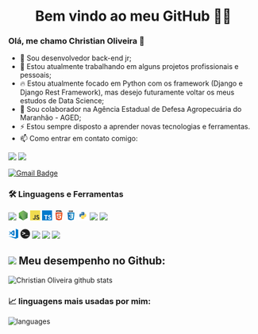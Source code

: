 <h1 align="center"> 
	Bem vindo ao meu GitHub 🚀🎉
</h1>

### Olá, me chamo Christian Oliveira 👋

<!--
**Christian-Oliveira/Christian-Oliveira** is a ✨ _special_ ✨ repository because its `README.md` (this file) appears on your GitHub profile.
-->
- 🌱 Sou desenvolvedor back-end jr;
- 🔭 Estou atualmente trabalhando em alguns projetos profissionais e pessoais;
- 🔥 Estou atualmente focado em Python com os framework (Django e Django Rest Framework), mas desejo futuramente voltar os meus estudos de Data Science;
- 👯 Sou colaborador na Agência Estadual de Defesa Agropecuária do Maranhão - AGED;
- ⚡️ Estou sempre disposto a aprender novas tecnologias e ferramentas.
- 📫 Como entrar em contato comigo:
<p align="left">
  <a href="https://www.linkedin.com/in/christian-d-oliveira/" alt="Linkedin" target="_blank">
  <img src="https://img.shields.io/badge/-Linkedin-0e76a8?style=for-the-badge&logo=Linkedin&logoColor=white&link=https://www.linkedin.com/in/iuricode" /></a>
  
  <a href="https://www.instagram.com/krystian.oliveira/" alt="Instagram" target="_blank">
  <img src="https://img.shields.io/badge/-Instagram-DF0174?style=for-the-badge&logo=instagram&logoColor=white&link=https://www.instagram.com/iuricoding/"/></a>
  
  [![Gmail Badge](https://img.shields.io/badge/-christianoliveirati@gmail.com-c14438?style=flat-square&logo=Gmail&logoColor=white&link=mailto:vmeazevedo@gmail.com)](mailto:christianoliveirati@gmail.com)
</p>

### 🛠️ Linguagens e Ferramentas  

<code><img height="20" src="https://ionicframework.com/jp/docs/assets/icons/logo-react-icon.png"></code>
<code><img height="20" src="https://raw.githubusercontent.com/github/explore/80688e429a7d4ef2fca1e82350fe8e3517d3494d/topics/nodejs/nodejs.png"></code>
<code><img height="20" src="https://raw.githubusercontent.com/github/explore/80688e429a7d4ef2fca1e82350fe8e3517d3494d/topics/javascript/javascript.png"></code>
<code><img height="20" src="https://raw.githubusercontent.com/github/explore/80688e429a7d4ef2fca1e82350fe8e3517d3494d/topics/typescript/typescript.png"></code>
<code><img height="20" src="https://raw.githubusercontent.com/github/explore/80688e429a7d4ef2fca1e82350fe8e3517d3494d/topics/html/html.png"></code>
<code><img height="20" src="https://raw.githubusercontent.com/github/explore/80688e429a7d4ef2fca1e82350fe8e3517d3494d/topics/css/css.png"></code>
<code><img height="20" src="https://raw.githubusercontent.com/github/explore/80688e429a7d4ef2fca1e82350fe8e3517d3494d/topics/python/python.png"></code>
<code><img height="20" src="https://www.justinszczurowski.com/images/skills/django.png"></code>
<code><img height="20" src="https://encrypted-tbn0.gstatic.com/images?q=tbn:ANd9GcQPf6PbjNytJyLkP6646m-ACWS0hV5W-PzLWgJbcL0GH8H0eM9glQfReCbRJRRn9jI7WzM&usqp=CAU"></code>

<code><img height="20" src="https://raw.githubusercontent.com/github/explore/80688e429a7d4ef2fca1e82350fe8e3517d3494d/topics/visual-studio-code/visual-studio-code.png"></code>
<code><img height="20" src="https://raw.githubusercontent.com/github/explore/80688e429a7d4ef2fca1e82350fe8e3517d3494d/topics/terminal/terminal.png"></code>
<code><img height="20" src="https://3.bp.blogspot.com/-xhNpNJJyQhk/XIe4GY78RQI/AAAAAAAAItc/ouueFUj2Hqo5dntmnKqEaBJR4KQ4Q2K3ACK4BGAYYCw/s1600/logo%2Bgit%2Bicon.png"></code>
<code><img height="20" src="https://upload.wikimedia.org/wikipedia/commons/thumb/2/29/Postgresql_elephant.svg/1200px-Postgresql_elephant.svg.png"></code>
<code><img height="20" src="https://www.docker.com/sites/default/files/d8/2019-07/Moby-logo.png"></code>

## <img height="23" src="https://image.flaticon.com/icons/png/512/25/25231.png"> Meu desempenho no Github:
![Christian Oliveira github stats](https://github-readme-stats.vercel.app/api?username=Christian-Oliveira&show_icons=true&theme=tokyonight)

### 📈  linguagens mais usadas por mim:
![languages](https://github-readme-stats.vercel.app/api/top-langs/?username=Christian-Oliveira&show_icons=true&theme=tokyonight)
